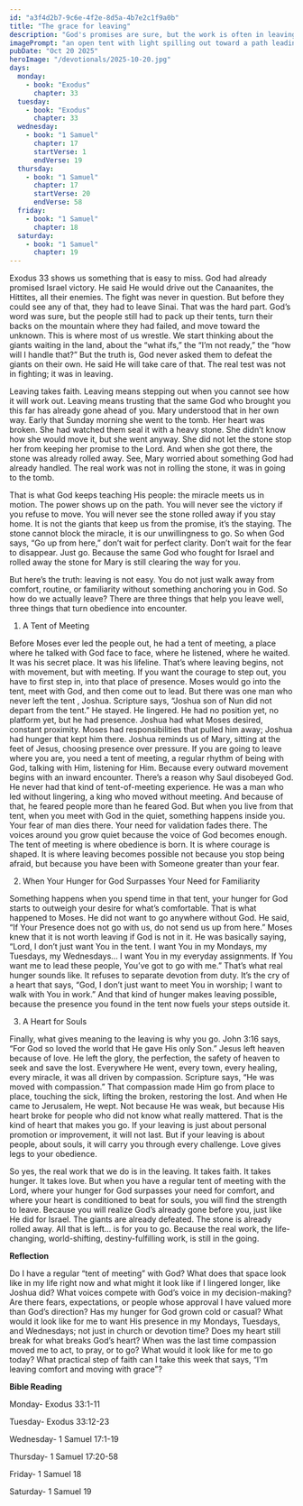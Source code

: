 ```yaml
---
id: "a3f4d2b7-9c6e-4f2e-8d5a-4b7e2c1f9a0b"
title: "The grace for leaving"
description: "God's promises are sure, but the work is often in leaving the familiar and stepping into obedience."
imagePrompt: "an open tent with light spilling out toward a path leading to a rolled-away stone and distant hills; warm, hopeful tones"
pubDate: "Oct 20 2025"
heroImage: "/devotionals/2025-10-20.jpg"
days:
  monday:
    - book: "Exodus"
      chapter: 33
  tuesday:
    - book: "Exodus"
      chapter: 33
  wednesday:
    - book: "1 Samuel"
      chapter: 17
      startVerse: 1
      endVerse: 19
  thursday:
    - book: "1 Samuel"
      chapter: 17
      startVerse: 20
      endVerse: 58
  friday:
    - book: "1 Samuel"
      chapter: 18
  saturday:
    - book: "1 Samuel"
      chapter: 19
---
```


Exodus 33 shows us something that is easy to miss. God had already promised Israel victory. He said He would drive out the Canaanites, the Hittites, all their enemies. The fight was never in question. But before they could see any of that, they had to leave Sinai. That was the hard part. God’s word was sure, but the people still had to pack up their tents, turn their backs on the mountain where they had failed, and move toward the unknown. This is where most of us wrestle. We start thinking about the giants waiting in the land, about the “what ifs,” the “I’m not ready,” the “how will I handle that?” But the truth is, God never asked them to defeat the giants on their own. He said He will take care of that. The real test was not in fighting; it was in leaving.

 

Leaving takes faith. Leaving means stepping out when you cannot see how it will work out. Leaving means trusting that the same God who brought you this far has already gone ahead of you. Mary understood that in her own way. Early that Sunday morning she went to the tomb. Her heart was broken. She had watched them seal it with a heavy stone. She didn’t know how she would move it, but she went anyway. She did not let the stone stop her from keeping her promise to the Lord. And when she got there, the stone was already rolled away. See, Mary worried about something God had already handled. The real work was not in rolling the stone, it was in going to the tomb.

 

That is what God keeps teaching His people: the miracle meets us in motion. The power shows up on the path. You will never see the victory if you refuse to move. You will never see the stone rolled away if you stay home. It is not the giants that keep us from the promise, it’s the staying. The stone cannot block the miracle, it is our unwillingness to go. So when God says, “Go up from here,” don’t wait for perfect clarity. Don’t wait for the fear to disappear. Just go. Because the same God who fought for Israel and rolled away the stone for Mary is still clearing the way for you.

 
But here’s the truth: leaving is not easy. You do not just walk away from comfort, routine, or familiarity without something anchoring you in God. So how do we actually leave? There are three things that help you leave well, three things that turn obedience into encounter.

 
1. A Tent of Meeting

Before Moses ever led the people out, he had a tent of meeting,  a place where he talked with God face to face, where he listened, where he waited. It was his secret place. It was his lifeline. That’s where leaving begins, not with movement, but with meeting. If you want the courage to step out, you have to first step in, into that place of presence. Moses would go into the tent, meet with God, and then come out to lead. But there was one man who never left the tent , Joshua. Scripture says, “Joshua son of Nun did not depart from the tent.” He stayed. He lingered. He had no position yet, no platform yet, but he had presence. Joshua had what Moses desired, constant proximity. Moses had responsibilities that pulled him away; Joshua had hunger that kept him there. Joshua reminds us of Mary, sitting at the feet of Jesus, choosing presence over pressure. If you are going to leave where you are, you need a tent of meeting, a regular rhythm of being with God, talking with Him, listening for Him. Because every outward movement begins with an inward encounter. There’s a reason why Saul disobeyed God. He never had that kind of tent-of-meeting experience. He was a man who led without lingering, a king who moved without meeting. And because of that, he feared people more than he feared God. But when you live from that tent, when you meet with God in the quiet, something happens inside you. Your fear of man dies there. Your need for validation fades there. The voices around you grow quiet because the voice of God becomes enough. The tent of meeting is where obedience is born. It is where courage is shaped. It is where leaving becomes possible not because you stop being afraid, but because you have been with Someone greater than your fear.

 
2. When Your Hunger for God Surpasses Your Need for Familiarity

Something happens when you spend time in that tent, your hunger for God starts to outweigh your desire for what’s comfortable. That is what happened to Moses. He did not want to go anywhere without God. He said, “If Your Presence does not go with us, do not send us up from here.” Moses knew that it is not worth leaving if God is not in it. He was basically saying, “Lord, I don’t just want You in the tent. I want You in my Mondays, my Tuesdays, my Wednesdays… I want You in my everyday assignments. If You want me to lead these people, You’ve got to go with me.” That’s what real hunger sounds like. It refuses to separate devotion from duty. It’s the cry of a heart that says, “God, I don’t just want to meet You in worship; I want to walk with You in work.” And that kind of hunger makes leaving possible, because the presence you found in the tent now fuels your steps outside it.

 
3. A Heart for Souls

Finally, what gives meaning to the leaving is why you go. John 3:16 says, “For God so loved the world that He gave His only Son.” Jesus left heaven because of love. He left the glory, the perfection, the safety of heaven to seek and save the lost. Everywhere He went, every town, every healing, every miracle, it was all driven by compassion. Scripture says, “He was moved with compassion.” That compassion made Him go from place to place, touching the sick, lifting the broken, restoring the lost. And when He came to Jerusalem, He wept. Not because He was weak, but because His heart broke for people who did not know what really mattered. That is the kind of heart that makes you go. If your leaving is just about personal promotion or improvement, it will not last. But if your leaving is about people, about souls, it will carry you through every challenge. Love gives legs to your obedience.

 
So yes, the real work that we do is in the leaving. It takes faith. It takes hunger. It takes love. But when you have a regular tent of meeting with the Lord, where your hunger for God surpasses your need for comfort, and where your heart is conditioned to beat for souls, you will find the strength to leave. Because you will realize God’s already gone before you, just like He did for Israel. The giants are already defeated. The stone is already rolled away. All that is left… is for you to go. Because the real work, the life-changing, world-shifting, destiny-fulfilling work, is still in the going.

 
**Reflection**

Do I have a regular “tent of meeting” with God?
What does that space look like in my life right now and what might it look like if I lingered longer, like Joshua did?
What voices compete with God’s voice in my decision-making?
Are there fears, expectations, or people whose approval I have valued more than God’s direction?
Has my hunger for God grown cold or casual?
What would it look like for me to want His presence in my Mondays, Tuesdays, and Wednesdays; not just in church or devotion time?
Does my heart still break for what breaks God’s heart?
When was the last time compassion moved me to act, to pray, or to go?
What would it look like for me to go today?
What practical step of faith can I take this week that says, “I’m leaving comfort and moving with grace”?

**Bible Reading**

Monday- Exodus 33:1-11

Tuesday- Exodus 33:12-23

Wednesday- 1 Samuel 17:1-19

Thursday- 1 Samuel 17:20-58

Friday- 1 Samuel 18

Saturday- 1 Samuel 19

```
